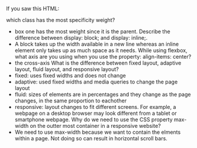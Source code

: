If you saw this HTML: <div class="box box1 box2 box3"></div> which class has the most specificity weight?
- box one has the most weight since it is the parent.
Describe the difference between display: block; and display: inline;.
- A block takes up the width available in a new line whereas an inline element only takes up as much space as it needs. 
While using flexbox, what axis are you using when you use the property: align-items: center?
- the cross-axis
What is the difference between fixed layout, adaptive layout, fluid layout, and responsive layout?
- fixed: uses fixed widths and does not change
- adaptive: used fixed widths and media queries to change the page layout
- fluid: sizes of elements are in percentages and they change as the page changes, in the same proportion to eachother
- responsive: layout changes to fit different screens. For example, a webpage on a desktop browser may look different from a tablet or smartphone webpage.
Why do we need to use the CSS property max-width on the outter most container in a responsive website?
- We need to use max-width because we want to contain the elments within a page. Not doing so can result in horizontal scroll bars.